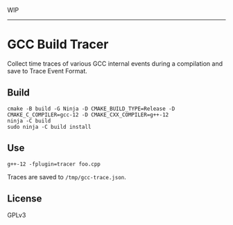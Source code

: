  WIP

---

# GCC Build Tracer

Collect time traces of various GCC internal events during a compilation and save to Trace Event Format.

## Build

```
cmake -B build -G Ninja -D CMAKE_BUILD_TYPE=Release -D CMAKE_C_COMPILER=gcc-12 -D CMAKE_CXX_COMPILER=g++-12
ninja -C build
sudo ninja -C build install
```

## Use

```
g++-12 -fplugin=tracer foo.cpp
```

Traces are saved to `/tmp/gcc-trace.json`.

## License

GPLv3
